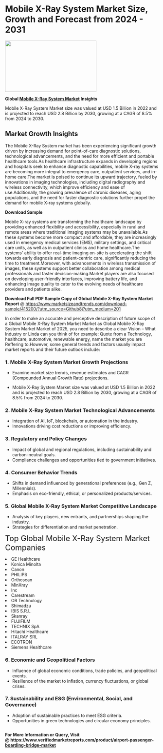 <H1>Mobile X-Ray System Market Size, Growth and Forecast from 2024 - 2031</H1><img class="aligncenter size-medium wp-image-584254" src="https://thirdeyenews.in/wp-content/uploads/2024/09/Global-Market-Research-300x168.jpeg" alt="" width="300" height="168" /><p><strong>Global&nbsp;<a href="https://www.marketsizeandtrends.com/download-sample/415200/?utm_source=Github8j?utm_medium=201">Mobile X-Ray System Market</a> Insights</strong></p><p>Mobile X-Ray System Market size was valued at USD 1.5 Billion in 2022 and is projected to reach USD 2.8 Billion by 2030, growing at a CAGR of 8.5% from 2024 to 2030.</p><p><h2>Market Growth Insights</h2> <p>The Mobile X-Ray System market has been experiencing significant growth driven by increasing demand for point-of-care diagnostic solutions, technological advancements, and the need for more efficient and portable healthcare tools.As healthcare infrastructure expands in developing regions and hospitals seek to enhance diagnostic capabilities, mobile X-ray systems are becoming more integral to emergency care, outpatient services, and in-home care.The market is poised to continue its upward trajectory, fueled by innovations in imaging technologies, including digital radiography and wireless connectivity, which improve efficiency and ease of use.Additionally, the growing prevalence of chronic diseases, aging populations, and the need for faster diagnostic solutions further propel the demand for mobile X-ray systems globally.</p> <p><strong>Download Sample</strong></p> <p>Mobile X-ray systems are transforming the healthcare landscape by providing enhanced flexibility and accessibility, especially in rural and remote areas where traditional imaging systems may be unavailable.As these systems become more compact and affordable, they are increasingly used in emergency medical services (EMS), military settings, and critical care units, as well as in outpatient clinics and home healthcare.The systems' ability to offer real-time imaging on-site is accelerating the shift towards early diagnosis and patient-centric care, significantly reducing the time to treatment.Moreover, with advancements in wireless transmission of images, these systems support better collaboration among medical professionals and faster decision-making.Market players are also focused on developing user-friendly interfaces, improving battery life, and enhancing image quality to cater to the evolving needs of healthcare providers and patients alike.</p> <p><span class=""><strong>Download Full PDF Sample Copy of Global Mobile X-Ray System Market Report</strong> @ <a href="https://www.marketsizeandtrends.com/download-sample/415200/?utm_source=Github8j?utm_medium=201" target="_blank">https://www.marketsizeandtrends.com/download-sample/415200/?utm_source=Github8j?utm_medium=201</a></span></p><p>In order to make an accurate and perceptive description of future scope of a Global&nbsp;Mobile X-Ray System Market Market as Global&nbsp;Mobile X-Ray System Market Market of 2025, you need to describe a clear Vision &ndash; What Industry or Linda can you think of for example: Quote from a Technology, healthcare, automotive, renewable energy, name the market you are Reffering to.However, some general trends and factors usually impact market reports and their future outlook include:</p><h3>1.&nbsp;<strong>Mobile X-Ray System Market Growth Projections</strong></h3><ul><li>Examine market size trends, revenue estimates and CAGR (Compounded Annual Growth Rate) projections.</li><li><p>Mobile X-Ray System Market size was valued at USD 1.5 Billion in 2022 and is projected to reach USD 2.8 Billion by 2030, growing at a CAGR of 8.5% from 2024 to 2030.</p></li></ul><h3>2.&nbsp;<strong>Mobile X-Ray System Market Technological Advancements</strong></h3><ul><li>Integration of AI, IoT, blockchain, or automation in the industry.</li><li>Innovations driving cost reductions or improving efficiency.</li></ul><h3>3.&nbsp;<strong>Regulatory and Policy Changes</strong></h3><ul><li>Impact of global and regional regulations, including sustainability and carbon-neutral goals.</li><li>Compliance challenges and opportunities tied to government initiatives.</li></ul><h3>4.&nbsp;<strong>Consumer Behavior Trends</strong></h3><ul><li>Shifts in demand influenced by generational preferences (e.g., Gen Z, Millennials).</li><li>Emphasis on eco-friendly, ethical, or personalized products/services.</li></ul><h3>5.&nbsp;<strong>Global Mobile X-Ray System Market Competitive Landscape</strong></h3><ul><li>Analysis of key players, new entrants, and partnerships shaping the industry.</li><li>Strategies for differentiation and market penetration.</li></ul><p data-pm-slice="1 1 []"><span style="color: inherit; font-family: inherit; font-size: 25px;">Top Global Mobile X-Ray System Market Companies</span></p><div class="" data-test-id=""><p><li>GE Healthcare</li><li> Konica Minolta</li><li> Canon</li><li> PHILIPS</li><li> Orthoscan</li><li> MinXray</li><li> Inc</li><li> Carestream</li><li> OR Technology</li><li> Shimadzu</li><li> IBIS S.R.L</li><li> Skanray</li><li> FUJIFILM</li><li> TECHNIX SpA</li><li> Hitachi Healthcare</li><li> ITALRAY SRL</li><li> ECOTRON</li><li> Siemens Healthcare</li></p></div><h3>6.&nbsp;<strong>Economic and Geopolitical Factors</strong></h3><ul><li>Influence of global economic conditions, trade policies, and geopolitical events.</li><li>Resilience of the market to inflation, currency fluctuations, or global crises.</li></ul><h3>7.&nbsp;<strong>Sustainability and ESG (Environmental, Social, and Governance)</strong></h3><ul><li>Adoption of sustainable practices to meet ESG criteria.</li><li>Opportunities in green technologies and circular economy principles.</li></ul><h2><strong style="font-size: 14px;">For More Information or Query, Visit @&nbsp;</strong><a style="background-color: #ffffff; font-size: 14px;" href="https://www.marketsizeandtrends.com/report/mobile-x-ray-system-market/" target="_blank">https://www.verifiedmarketreports.com/product/airport-passenger-boarding-bridge-market</a></h2>